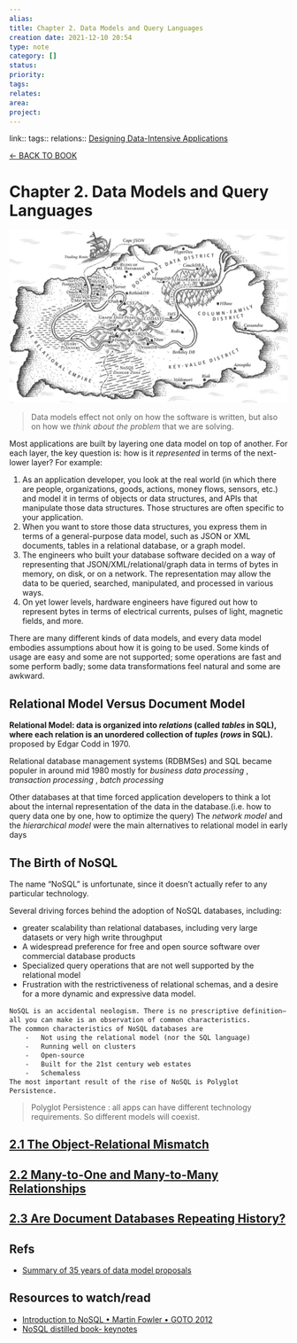 ```yaml
---
alias: 
title: Chapter 2. Data Models and Query Languages 
creation date: 2021-12-10 20:54
type: note
category: []
status:
priority:
tags:
relates: 
area: 
project:
---
```

link:: 
tags:: 
relations:: [Designing Data-Intensive Applications](Designing%20Data-Intensive%20Applications.md)

[<- BACK TO BOOK ](Designing%20Data-Intensive%20Applications.md)

# Chapter 2. Data Models and Query Languages

![DDIA_ch02-map-ebook](Resources/DDIA_ch02-map-ebook.png)

> Data models effect not only on how the software is written, but also on how we _think about the problem_ that we are solving.

Most applications are built by layering one data model on top of another. For each layer, the key question is: how is it _represented_ in terms of the next-lower layer? For example:

1.  As an application developer, you look at the real world (in which there are people, organizations, goods, actions, money flows, sensors, etc.) and model it in terms of objects or data structures, and APIs that manipulate those data structures. Those structures are often specific to your application.
2.  When you want to store those data structures, you express them in terms of a general-purpose data model, such as JSON or XML documents, tables in a relational database, or a graph model.
3.  The engineers who built your database software decided on a way of representing that JSON/XML/relational/graph data in terms of bytes in memory, on disk, or on a network. The representation may allow the data to be queried, searched, manipulated, and processed in various ways.
4.  On yet lower levels, hardware engineers have figured out how to represent bytes in terms of electrical currents, pulses of light, magnetic fields, and more.

There are many different kinds of data models, and every data model embodies assumptions about how it is going to be used. Some kinds of usage are easy and some are not supported; some operations are fast and some perform badly; some data transformations feel natural and some are awkward.

## Relational Model Versus Document Model

**Relational Model: data is organized into _relations_ (called _tables_ in SQL), where each relation is an unordered collection of _tuples_ (_rows_ in SQL).**
proposed by Edgar Codd in 1970.

Relational database management systems (RDBMSes) and SQL became populer in around mid 1980 mostly for  _business data processing_ , *transaction processing* , *batch processing*

Other databases at that time forced application developers to think a lot about the internal representation of the data in the database.(i.e. how to query data one by one, how to optimize the query)
The _network model_ and the _hierarchical model_ were the main alternatives to relational model in early days

## The Birth of NoSQL

The name “NoSQL” is unfortunate, since it doesn’t actually refer to any particular technology.

Several driving forces behind the adoption of NoSQL databases, including:
-   greater scalability than relational databases, including very large datasets or very high write throughput
-   A widespread preference for free and open source software over commercial database products
-   Specialized query operations that are not well supported by the relational model
-   Frustration with the restrictiveness of relational schemas, and a desire for a more dynamic and expressive data model.


```
NoSQL is an accidental neologism. There is no prescriptive definition—all you can make is an observation of common characteristics.
The common characteristics of NoSQL databases are
    -   Not using the relational model (nor the SQL language)
    -   Running well on clusters
    -   Open-source
    -   Built for the 21st century web estates
    -   Schemaless
The most important result of the rise of NoSQL is Polyglot Persistence.
```

> Polyglot Persistence : all apps can have different technology requirements. So different models will coexist.

## [2.1 The Object-Relational Mismatch](DDIA-%20Chapter%202.1%20The%20Object-Relational%20Mismatch.md)

## [2.2 Many-to-One and Many-to-Many Relationships](DDIA-%20Chapter%202.2%20Many-to-One%20and%20Many-to-Many%20Relationships.md)

## [2.3 Are Document Databases Repeating History?](DDIA-%20Chapter%202.3%20Are%20Document%20Databases%20Repeating%20History?.md)



## Refs

- [Summary of 35 years of data model proposals](Refs/What%20Goes%20Around%20Comes%20Around.md)

## Resources to watch/read
- [Introduction to NoSQL • Martin Fowler • GOTO 2012](https://www.youtube.com/watch?v=qI_g07C_Q5I)
- [NoSQL distilled book- keynotes](https://www.martinfowler.com/articles/nosqlKeyPoints.html)
